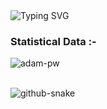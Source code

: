 <picture>
  <source media="(prefers-color-scheme: dark)" srcset="https://readme-typing-svg.demolab.com/?lines=Hi+there!+👋+I'm+Anto+Jeffrin+G;🎓+An+undergraduate+student+in+AI+ML+💡+🤖&size=50&width=1000&height=150&font=Dancing+Script&color=FFFFFF&background=00000000&center=true&vCenter=true&multiline=true&duration=4000&pause=2000&repeat=true" />
  <source media="(prefers-color-scheme: light)" srcset="https://readme-typing-svg.demolab.com/?lines=Hi+there!+👋+I'm+Anto+Jeffrin+G;🎓+An+undergraduate+student+in+AI+ML+💡+🤖&size=50&width=1000&height=150&font=Dancing+Script&color=000000&background=FFFFFF&center=true&vCenter=true&multiline=true&duration=4000&pause=2000&repeat=true" />
  <img alt="Typing SVG" src="https://readme-typing-svg.demolab.com/?lines=Hi+there!+👋+I'm+Anto+Jeffrin+G;🎓+An+undergraduate+student+in+AI+ML+💡+🤖&size=50&width=1000&height=150&font=Dancing+Script&color=FFFFFF&background=00000000&center=true&vCenter=true&multiline=true&duration=4000&pause=2000&repeat=true" />
</picture>
<br>
<h3>Statistical Data :-</h3>
<p><img align="center" src="https://github-readme-stats.vercel.app/api/top-langs?username=AntoJeffrinG&amp;show_icons=true&amp;locale=en&amp;bg_color=0d1117&amp;text_color=ffffff&amp;layout=compact" alt="adam-pw" bg_color="#808080/"></p>
<br>
<picture>
  <source media="(prefers-color-scheme: dark)" srcset="https://raw.githubusercontent.com/AntoJeffrinG/AntoJeffrinG/output/github-snake-dark.svg" />
  <source media="(prefers-color-scheme: light)" srcset="https://raw.githubusercontent.com/AntoJeffrinG/AntoJeffrinG/output/github-snake.svg" />
  <img alt="github-snake" src="https://raw.githubusercontent.com/tobiasmeyhoefer/tobiasmeyhoefer/output/github-snake.svg" />
</picture>
